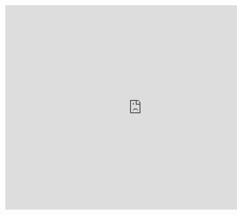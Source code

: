 <iframe src="https://data.oecd.org/chart/5PgR" width="860" height="645" style="border: 0" mozallowfullscreen="true" webkitallowfullscreen="true" allowfullscreen="true"><a href="https://data.oecd.org/chart/5PgR" target="_blank">OECD Chart: General government debt, Total, % of GDP, Annual, 2015</a></iframe>
